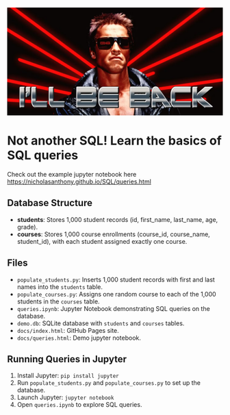 ![alt text](image.png)
# Not another SQL! Learn the basics of SQL queries

Check out the example jupyter notebook here https://nicholasanthony.github.io/SQL/queries.html

## Database Structure
- **students**: Stores 1,000 student records (id, first_name, last_name, age, grade).
- **courses**: Stores 1,000 course enrollments (course_id, course_name, student_id), with each student assigned exactly one course.

## Files
- `populate_students.py`: Inserts 1,000 student records with first and last names into the `students` table.
- `populate_courses.py`: Assigns one random course to each of the 1,000 students in the `courses` table.
- `queries.ipynb`: Jupyter Notebook demonstrating SQL queries on the database.
- `demo.db`: SQLite database with `students` and `courses` tables.
- `docs/index.html`: GitHub Pages site.
- `docs/queries.html`: Demo jupyter notebook.


## Running Queries in Jupyter
1. Install Jupyter: `pip install jupyter`
2. Run `populate_students.py` and `populate_courses.py` to set up the database.
3. Launch Jupyter: `jupyter notebook`
4. Open `queries.ipynb` to explore SQL queries.
